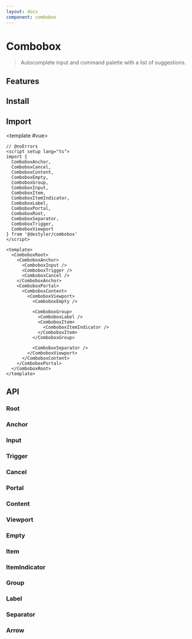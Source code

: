 ```yaml
---
layout: docs
component: combobox
---
```


# Combobox

> Autocomplete input and command palette with a list of suggestions.

<Preview name="combobox" />

## Features

<Features :lists="[
'Can be controlled or uncontrolled.',
'Offers 2 positioning modes.',
'Supports items, labels, groups of items.',
'Focus is fully managed.',
'Full keyboard navigation.',
'Supports custom placeholder.',
'Supports Right to Left direction.',
]" />

## Install

<CodeGroupPackage name="@destyler/combobox" />

## Import

<CodePreview :tabs="[
  {value: 'vue', label: 'index.vue', icon: 'vscode-icons:file-type-vue'}
]">

<template #vue>

```vue twoslash
// @noErrors
<script setup lang="ts">
import {
  ComboboxAnchor,
  ComboboxCancel,
  ComboboxContent,
  ComboboxEmpty,
  ComboboxGroup,
  ComboboxInput,
  ComboboxItem,
  ComboboxItemIndicator,
  ComboboxLabel,
  ComboboxPortal,
  ComboboxRoot,
  ComboboxSeparator,
  ComboboxTrigger,
  ComboboxViewport
} from '@destyler/combobox'
</script>

<template>
  <ComboboxRoot>
    <ComboboxAnchor>
      <ComboboxInput />
      <ComboboxTrigger />
      <ComboboxCancel />
    </ComboboxAnchor>
    <ComboboxPortal>
      <ComboboxContent>
        <ComboboxViewport>
          <ComboboxEmpty />

          <ComboboxGroup>
            <ComboboxLabel />
            <ComboboxItem>
              <ComboboxItemIndicator />
            </ComboboxItem>
          </ComboboxGroup>

          <ComboboxSeparator />
        </ComboboxViewport>
      </ComboboxContent>
    </ComboboxPortal>
  </ComboboxRoot>
</template>
```

</template>

</CodePreview>

## API

### Root

<!--@include: ../../packages/components/combobox/.docs/root.md-->

### Anchor

<!--@include: ../../packages/components/combobox/.docs/anchor.md-->

### Input

<!--@include: ../../packages/components/combobox/.docs/input.md-->

### Trigger

<!--@include: ../../packages/components/combobox/.docs/trigger.md-->

<Attribute
  :value="[
    {
      name: '[data-state]',
      value:`\'open\' \| \'closed\'`
    },
    {
      name: '[data-disableds]',
      value:`Present when disabled`
    },
  ]"
/>

### Cancel

<!--@include: ../../packages/components/combobox/.docs/cancel.md-->

### Portal

<!--@include: ../../packages/components/combobox/.docs/portal.md-->

### Content

<!--@include: ../../packages/components/combobox/.docs/content.md-->

<Attribute
  :value="[
    {
      name: '[data-state]',
      value:`\'open\' \| \'closed\'`
    },
    {
      name: '[data-side]',
      value:`\'left\' \| \'right\' \| \'bottom\' \| \'top\'`
    },
    {
      name: '[data-align]',
      value:`\'start\' \| \'end\' \| \'center\'`
    },
  ]"
/>

<Variable
  :value="[
    {
      name: '--destyler-combobox-content-transform-origin',
      description:`The <code>transform-origin</code> computed from the content and arrow positions/offsets.<br /> Only present when <code>position=\'popper\'</code>.`
    },
    {
      name: '--destyler-combobox-content-available-width',
      description:`The remaining width between the trigger and the boundary edge. Only present when <code>position=\'popper\'</code>.`
    },
    {
      name: '--destyler-combobox-content-available-height',
      description:`The remaining height between the trigger and the boundary edge. Only present when <code>position=\'popper\'</code>.`
    },
    {
      name: '--destyler-combobox-trigger-width',
      description:`The width of the trigger. Only present when <code>position=\'popper\'</code>.`
    },
    {
      name: '--destyler-combobox-trigger-height',
      description:`The height of the trigger. Only present when <code>position=\'popper\'</code>.`
    },
  ]"
/>

### Viewport

<!--@include: ../../packages/components/combobox/.docs/viewport.md-->

### Empty

<!--@include: ../../packages/components/combobox/.docs/empty.md-->

### Item

<!--@include: ../../packages/components/combobox/.docs/item.md-->

<Attribute
  :value="[
    {
      name: '[data-highlighted]',
      value:`Present when highlighted`
    },
    {
      name: '[data-state]',
      value:`\'checked\' \| \'unchecked\'`
    },
    {
      name: '[data-disabled]',
      value:`Present when disabled`
    },
    {
      name: '[data-hidden]',
      value:`Present when hidden`
    },
  ]"
/>

### ItemIndicator

<!--@include: ../../packages/components/combobox/.docs/itemIndicator.md-->

### Group

<!--@include: ../../packages/components/combobox/.docs/group.md-->

### Label

<!--@include: ../../packages/components/combobox/.docs/label.md-->

### Separator

<!--@include: ../../packages/components/combobox/.docs/separator.md-->

### Arrow

<!--@include: ../../packages/components/combobox/.docs/arrow.md-->
